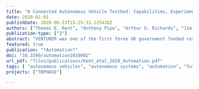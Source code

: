 ```yaml
---
title: "A Connected Autonomous Vehicle Testbed: Capabilities, Experimental Processes and Lessons Learned"
date: 2020-01-01
publishDate: 2020-06-23T15:25:33.125428Z
authors: ["Thomas E. Kent", "Anthony Pipe", "Arthur G. Richards", "Jim Hutchinson", "Wolfgang Schuster"]
publication-type: ["2"]
abstract: "VENTURER was one of the first three UK government funded research and innovation projects on Connected Autonomous Vehicles (CAVs) and was conducted predominantly in the South West region of the country. A series of increasingly complex scenarios conducted in an urban setting were used to: (i) evaluate the technology created as a part of the project; (ii) systematically assess participant responses to CAVs and; (iii) inform the development of potential insurance models and legal frameworks. Developing this understanding contributed key steps towards facilitating the deployment of CAVs on UK roads. This paper aims to describe the VENTURER Project trials, their objectives and detail some of the key technologies used. Importantly we aim to introduce some informative challenges that were overcame and the subsequent project and technological lessons learned in a hope to help others plan and execute future CAV research. The project successfully integrated several technologies crucial to CAV development. These included, a Decision Making System using behaviour trees to make high level decisions; A pilot-control system to smoothly and comfortably turn plans into throttle and steering actuation; Sensing and perception systems to make sense of raw sensor data; Inter-CAV Wireless communication capable of demonstrating vehicle-to-vehicle communication of potential hazards. The closely coupled technology integration, testing and participant-focused trial schedule led to a greatly improved understanding of the engineering and societal barriers that CAV development faces. From a behavioural standpoint the importance of reliability and repeatability far outweighs a need for novel trajectories, while the sensor-to-perception capabilities are critical, the process of verification and validation is extremely time consuming."
featured: true
publication: "*Automation*"
doi: "10.3390/automation1010002"
url_pdf: "files/publications/Kent_etal_2020_Automation.pdf"
tags: [ "autonomous vehicles", "autonomous systems", "automation", "future mobility", "sensors", "control", "simulation"]
projects: ["TBPHASE"]

---
```

